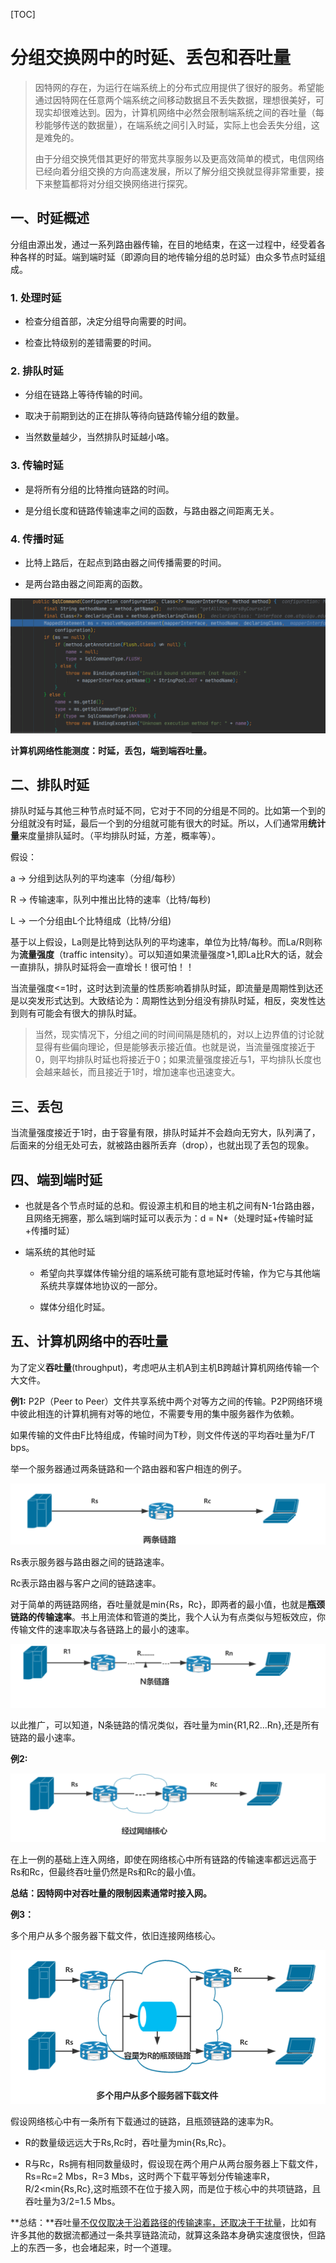 [TOC]

# 分组交换网中的时延、丢包和吞吐量

> 因特网的存在，为运行在端系统上的分布式应用提供了很好的服务。希望能通过因特网在任意两个端系统之间移动数据且不丢失数据，理想很美好，可现实却很难达到。因为，计算机网络中必然会限制端系统之间的吞吐量（每秒能够传送的数据量），在端系统之间引入时延，实际上也会丢失分组，这是难免的。
>
> 由于分组交换凭借其更好的带宽共享服务以及更高效简单的模式，电信网络已经向着分组交换的方向高速发展，所以了解分组交换就显得非常重要，接下来整篇都将对分组交换网络进行探究。

## 一、时延概述

分组由源出发，通过一系列路由器传输，在目的地结束，在这一过程中，经受着各种各样的时延。端到端时延（即源向目的地传输分组的总时延）由众多节点时延组成。

### 1. 处理时延

- 检查分组首部，决定分组导向需要的时间。

- 检查比特级别的差错需要的时间。

### 2. 排队时延

- 分组在链路上等待传输的时间。

- 取决于前期到达的正在排队等待向链路传输分组的数量。

- 当然数量越少，当然排队时延越小咯。

### 3. 传输时延

- 是将所有分组的比特推向链路的时间。

- 是分组长度和链路传输速率之间的函数，与路由器之间距离无关。

### 4. 传播时延

- 比特上路后，在起点到路由器之间传播需要的时间。

- 是两台路由器之间距离的函数。

![img](img/1.png) 

**计算机网络性能测度：时延，丢包，端到端吞吐量。**

## 二、排队时延

排队时延与其他三种节点时延不同，它对于不同的分组是不同的。比如第一个到的分组就没有时延，最后一个到的分组就可能有很大的时延。所以，人们通常用**统计量**来度量排队延时。（平均排队时延，方差，概率等）。

假设：

a -> 分组到达队列的平均速率（分组/每秒）

R -> 传输速率，队列中推出比特的速率（比特/每秒)

L -> 一个分组由L个比特组成（比特/分组)

基于以上假设，La则是比特到达队列的平均速率，单位为比特/每秒。而La/R则称为**流量强度**（traffic intensity）。可以知道如果流量强度>1,即La比R大的话，就会一直排队，排队时延将会一直增长！很可怕！！

当流量强度<=1时，这时达到流量的性质影响着排队时延，即流量是周期性到达还是以突发形式达到。大致结论为：周期性达到分组没有排队时延，相反，突发性达到则有可能会有很大的排队时延。

> 当然，现实情况下，分组之间的时间间隔是随机的，对以上边界值的讨论就显得有些偏向理论，但是能够表示接近值。也就是说，当流量强度接近于0，则平均排队时延也将接近于0；如果流量强度接近与1，平均排队长度也会越来越长，而且接近于1时，增加速率也迅速变大。

## 三、丢包

当流量强度接近于1时，由于容量有限，排队时延并不会趋向无穷大，队列满了，后面来的分组无处可去，就被路由器所丢弃（drop），也就出现了丢包的现象。

## 四、端到端时延

- 也就是各个节点时延的总和。假设源主机和目的地主机之间有N-1台路由器，且网络无拥塞，那么端到端时延可以表示为：d = N*（处理时延+传输时延+传播时延）

- 端系统的其他时延 

  - 希望向共享媒体传输分组的端系统可能有意地延时传输，作为它与其他端系统共享媒体地协议的一部分。

  - 媒体分组化时延。

## 五、计算机网络中的吞吐量

为了定义**吞吐量**(throughput)，考虑吧从主机A到主机B跨越计算机网络传输一个大文件。

**例1:**   P2P（Peer to Peer）文件共享系统中两个对等方之间的传输。P2P网络环境中彼此相连的计算机拥有对等的地位，不需要专用的集中服务器作为依赖。

如果传输的文件由F比特组成，传输时间为T秒，则文件传送的平均吞吐量为F/T bps。

举一个服务器通过两条链路和一个路由器和客户相连的例子。

![img](img/2.png) 

Rs表示服务器与路由器之间的链路速率。

Rc表示路由器与客户之间的链路速率。

对于简单的两链路网络，吞吐量就是min{Rs，Rc}，即两者的最小值，也就是**瓶颈链路的传输速率**。书上用流体和管道的类比，我个人认为有点类似与短板效应，你传输文件的速率取决与各链路上的最小的速率。

![img](img/3.png)

以此推广，可以知道，N条链路的情况类似，吞吐量为min{R1,R2...Rn},还是所有链路的最小速率。

 

**例2:**

![img](img/4.png)

在上一例的基础上连入网络，即使在网络核心中所有链路的传输速率都远远高于Rs和Rc，但最终吞吐量仍然是Rs和Rc的最小值。

**总结：因特网中对吞吐量的限制因素通常时接入网。**

**例3：**

多个用户从多个服务器下载文件，依旧连接网络核心。

 ![gongxiang ](img/5.png)

假设网络核心中有一条所有下载通过的链路，且瓶颈链路的速率为R。

- R的数量级远远大于Rs,Rc时，吞吐量为min{Rs,Rc}。

- R与Rc，Rs拥有相同数量级时，假设现在两个用户从两台服务器上下载文件，Rs=Rc=2 Mbs，R=3 Mbs，这时两个下载平等划分传输速率R，R/2<min{Rs,Rc},这时瓶颈不在位于接入网，而是位于核心中的共项链路，且吞吐量为3/2=1.5 Mbs。

**总结：**吞吐量<u>不仅仅取决于沿着路径的传输速率，还取决于干扰量</u>，比如有许多其他的数据流都通过一条共享链路流动，就算这条路本身确实速度很快，但路上的东西一多，也会堵起来，时一个道理。